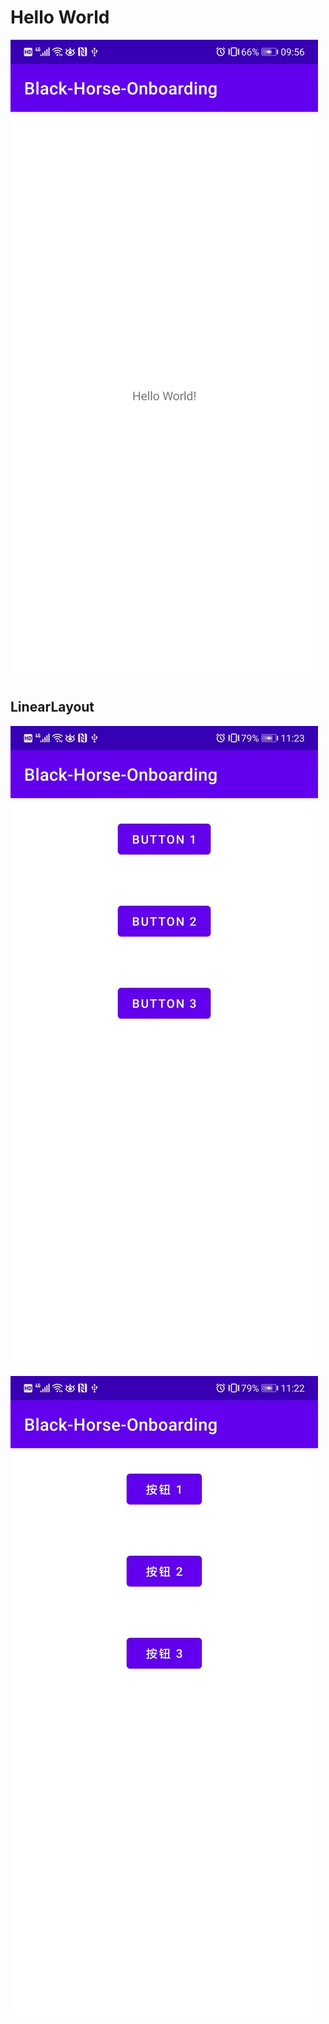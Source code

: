 # Hello World

![hello-world](./screenshots/hello-world.jpg)

## LinearLayout

![linear-layout-en](./screenshots/linear-layout-en.jpeg)

![linear-layout-zh](./screenshots/linear-layout-zh.jpeg)